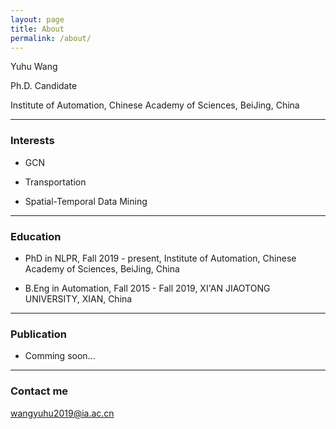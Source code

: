 ```yaml
---
layout: page
title: About
permalink: /about/
---
```


Yuhu Wang

Ph.D. Candidate

Institute of Automation, Chinese Academy of Sciences, BeiJing, China

---

### Interests

* GCN

* Transportation

* Spatial-Temporal Data Mining

---

### Education

* PhD in NLPR, Fall 2019 - present, Institute of Automation, Chinese Academy of Sciences, BeiJing, China

* B.Eng in Automation, Fall 2015 - Fall 2019, XI'AN JIAOTONG UNIVERSITY, XIAN, China

---

### Publication

* Comming soon...

---

### Contact me

[wangyuhu2019@ia.ac.cn](mailto:wangyuhu2019@ia.ac.cn)

